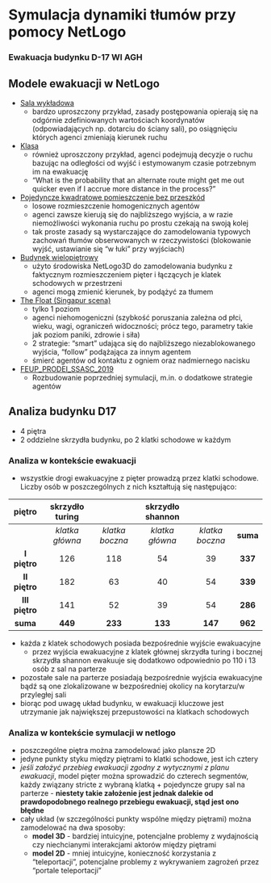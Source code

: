 # Symulacja dynamiki tłumów przy pomocy NetLogo
### Ewakuacja budynku D-17 WI AGH

## Modele ewakuacji w NetLogo
- [Sala wykładowa](https://ccl.northwestern.edu/netlogo/models/community/Evacuation%20of%20a%20lecture%20hall)
    - bardzo uproszczony przykład, zasady postępowania opierają się na odgórnie zdefiniowanych wartościach koordynatów (odpowiadających np. dotarciu do ściany sali), po osiągnięciu których agenci zmieniają kierunek ruchu
- [Klasa](https://urbanspatialanalysis.com/netlogo-simulating-classroom-evacuation/)
    - również uproszczony przykład, agenci podejmują decyzje o ruchu bazując na odległości od wyjść i estymowanym czasie potrzebnym im na ewakuację
    - “What is the probability that an alternate route might get me out quicker even if I accrue more distance in the process?”
- [Pojedyncze kwadratowe pomieszczenie bez przeszkód](https://ieeexplore.ieee.org/document/6263226)
    - losowe rozmieszczenie homogenicznych agentów
    - agenci zawsze kierują się do najbliższego wyjścia, a w razie niemożliwości wykonania ruchu po prostu czekają na swoją kolej
    - tak proste zasady są wystarczające do zamodelowania typowych zachowań tłumów obserwowanych w rzeczywistości (blokowanie wyjść, ustawianie się “w łuki” przy wyjściach)
- [Budynek wielopiętrowy](https://iopscience.iop.org/article/10.1088/1757-899X/854/1/012060) 
    - użyto środowiska NetLogo3D do zamodelowania budynku z faktycznym rozmieszczeniem pięter i łączących je klatek schodowych w przestrzeni
    - agenci mogą zmienić kierunek, by podążyć za tłumem
- [The Float (Singapur scena)](https://github.com/shingkid/crowd-evacuation-simulation) 
    - tylko 1 poziom
    - agenci niehomogeniczni (szybkość poruszania zależna od płci, wieku, wagi, ograniczeń widoczności; prócz tego, parametry takie jak poziom paniki, zdrowie i siła)
    - 2 strategie: “smart” udająca się do najbliższego niezablokowanego wyjścia, “follow” podążająca za innym agentem
    - śmierć agentów od kontaktu z ogniem oraz nadmiernego nacisku
- [FEUP_PRODEI_SSASC_2019](https://github.com/hsouporto/FEUP_PRODEI_SSASC_2019)
    - Rozbudowanie poprzedniej symulacji, m.in. o dodatkowe strategie agentów

## Analiza budynku D17
- 4 piętra
- 2 oddzielne skrzydła budynku, po 2 klatki schodowe w każdym

### Analiza w kontekście ewakuacji
- wszystkie drogi ewakuacyjne z pięter prowadzą przez klatki schodowe. Liczby osób w poszczególnych z nich kształtują się następująco:

| **piętro**     | **skrzydło turing** |                 | **skrzydło shannon** |                 |         |
|:--------------:|:-------------------:|:---------------:|:--------------------:|:---------------:|:-------:|
|                | _klatka główna_     | _klatka boczna_ | _klatka główna_      | _klatka boczna_ |**suma** |
| **I piętro**   | 126                 | 118             | 54                   | 39              |**337**  |
| **II piętro**  | 182                 | 63              | 40                   | 54              |**339**  |
| **III piętro** | 141                 | 52              | 39                   | 54              |**286**  |
| **suma**       | **449**             | **233**         | **133**              | **147**         |**962**  |

- każda z klatek schodowych posiada bezpośrednie wyjście ewakuacyjne
    - przez wyjścia ewakuacyjne z klatek głównej skrzydła turing i bocznej skrzydła shannon ewakuuje się dodatkowo odpowiednio po 110 i 13 osób z sal na parterze
- pozostałe sale na parterze posiadają bezpośrednie wyjścia ewakuacyjne bądź są one zlokalizowane w bezpośredniej okolicy na korytarzu/w przyległej sali
- biorąc pod uwagę układ budynku, w ewakuacji kluczowe jest utrzymanie jak największej przepustowości na klatkach schodowych

### Analiza w kontekście symulacji w netlogo
- poszczególne piętra można zamodelować jako plansze 2D
- jedyne punkty styku między piętrami to klatki schodowe, jest ich cztery
- *jeśli założyć przebieg ewakuacji zgodny z wytycznymi z planu ewakuacji*, model pięter można sprowadzić do czterech segmentów, każdy związany stricte z wybraną klatką + pojedyncze grupy sal na parterze - **niestety takie założenie jest jednak dalekie od prawdopodobnego realnego przebiegu ewakuacji, stąd jest ono błędne**
- cały układ (w szczególności punkty wspólne między piętrami) można zamodelować na dwa sposoby:
    - **model 3D** - bardziej intuicyjne, potencjalne problemy z wydajnością czy niechcianymi interakcjami aktorów między piętrami
    - **model 2D** - mniej intuicyjne, konieczność korzystania z “teleportacji”, potencjalne problemy z wykrywaniem zagrożeń przez “portale teleportacji”
